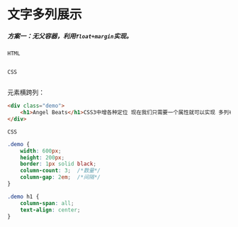 # <b>文字多列展示</b>

<!-- ![效果](./../assets/layout1.png) -->

##### <b>方案一：无父容器，利用`float+margin`实现。</b>

`HTML`

```html

```

`CSS`
```css

```

元素横跨列：

```html
<div class="demo">
    <h1>Angel Beats</h1>CSS3中增各种定位 现在我们只需要一个属性就可以实现 多列布可能需要各种定位 现在我们只需要一个属性就可以实现 多列布局类似于我们的报纸布局 这样可以方便读者观看CSS3中增加了可以实现多列布局的属性 在此之前的实现很麻烦可能需要各种定位 现在我们只需要一个属性就可以实现 多列布局类似于我们的报纸布局 这样可以方便读者观看
</div>
```

`CSS`
```css
.demo {
    width: 600px;
    height: 200px;
    border: 1px solid black;
    column-count: 3;  /*数量*/
    column-gap: 2em;  /*间隔*/
}

.demo h1 {
    column-span: all;
    text-align: center;
}
```
